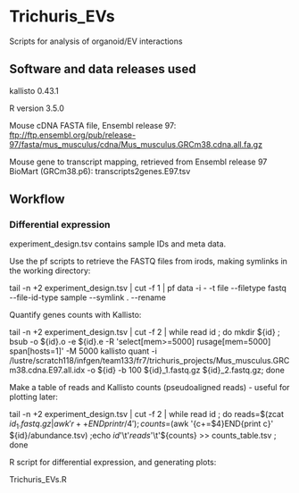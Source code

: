 # Trichuris_EVs
Scripts for analysis of organoid/EV interactions

## Software and data releases used

kallisto 0.43.1

R version 3.5.0

Mouse cDNA FASTA file, Ensembl release 97: ftp://ftp.ensembl.org/pub/release-97/fasta/mus_musculus/cdna/Mus_musculus.GRCm38.cdna.all.fa.gz

Mouse gene to transcript mapping, retrieved from Ensembl release 97 BioMart (GRCm38.p6): transcripts2genes.E97.tsv


## Workflow

### Differential expression

experiment_design.tsv contains sample IDs and meta data.

Use the pf scripts to retrieve the FASTQ files from irods, making symlinks in the working directory:

tail -n +2 experiment_design.tsv | cut -f 1 | pf data -i - -t file --filetype fastq --file-id-type sample --symlink . --rename

Quantify genes counts with Kallisto:

tail -n +2 experiment_design.tsv | cut -f 2 | while read id ; do mkdir ${id} ; bsub -o ${id}.o -e ${id}.e -R 'select[mem>=5000] rusage[mem=5000] span[hosts=1]' -M 5000 kallisto quant -i /lustre/scratch118/infgen/team133/fr7/trichuris_projects/Mus_musculus.GRCm38.cdna.E97.all.idx -o ${id} -b 100 ${id}_1.fastq.gz ${id}_2.fastq.gz; done

Make a table of reads and Kallisto counts (pseudoaligned reads) - useful for plotting later:

tail -n +2 experiment_design.tsv | cut -f 2 | while read id ; do reads=$(zcat ${id}_1.fastq.gz |  awk '{r++}END{print r/4}' )  ; counts=$(awk '{c+=$4}END{print c}' ${id}/abundance.tsv) ;echo ${id}$'\t'${reads}$'\t'${counts} >> counts_table.tsv ; done

R script for differential expression, and generating plots:

Trichuris_EVs.R
